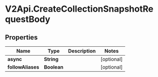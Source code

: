 # V2Api.CreateCollectionSnapshotRequestBody

## Properties

Name | Type | Description | Notes
------------ | ------------- | ------------- | -------------
**async** | **String** |  | [optional] 
**followAliases** | **Boolean** |  | [optional] 


